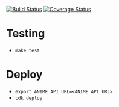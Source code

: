 [![Build Status](https://travis-ci.com/projectmovio/watch-history-service.svg?branch=master)](https://travis-ci.com/projectmovio/watch-history-service)
[![Coverage Status](https://coveralls.io/repos/github/projectmovio/watch-history-service/badge.svg?branch=master)](https://coveralls.io/github/projectmovio/watch-history-service?branch=master)

# Testing

* `make test`

# Deploy

* `export ANIME_API_URL=<ANIME_API_URL>`
* `cdk deploy`